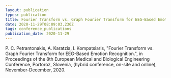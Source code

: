 ```yaml
---
layout: publication
types: publication
title: Fourier Transform vs. Graph Fourier Transform for EEG-Based Emotion Recognition
date: 2020-11-29T08:09:03.236Z
tags: conference_publications
publication_date: 2020-11-29
---
```

P. C. Petrantonakis, A. Karatzia, I. Kompatsiaris, "Fourier Transform vs. Graph Fourier Transform for EEG-Based Emotion Recognition.", in Proceedings of the 8th European Medical and Biological Engineering Conference, Portoroz, Slovenia, (hybrid conference, on-site and online), November-December, 2020. 